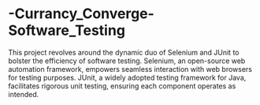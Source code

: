 # -Currancy_Converge-Software_Testing
This project revolves around the dynamic duo of Selenium and JUnit to bolster the efficiency of software testing. 
Selenium, an open-source web automation framework, empowers seamless interaction with web browsers for testing purposes. 
JUnit, a widely adopted testing framework for Java, facilitates rigorous unit testing, ensuring each component operates as intended.
